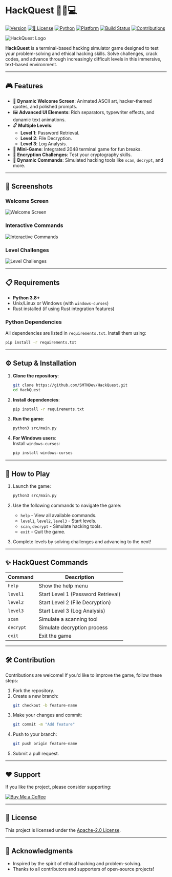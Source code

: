 # HackQuest 🕵️‍♂️💻

[![Version](https://img.shields.io/badge/version-1.0-brightgreen?&logo=semantic-release)](https://github.com/YourUsername/HackQuest) [![📜 License](https://img.shields.io/badge/License-Apache2.0-blue?&logo=bookstack)](https://github.com/SMTNDev/HackQuest)  [![Python](https://img.shields.io/badge/Python-3.8%2B-blue.svg?&logo=python)](https://www.python.org/) [![Platform](https://img.shields.io/badge/Platform-Termux-lightgrey?&logo=android&logoColor=white)](https://termux.dev/) [![Build Status](https://img.shields.io/badge/build-passing-brightgreen.svg?&logo=github)](#) [![Contributions](https://img.shields.io/badge/contributions-welcome-orange?&logo=git)](#contributing)

![HackQuest Logo](https://i.ibb.co/QCFhw20/Rich-burgundy-and-deep-blue-modern-flat-design-style-Hack-Quest-logo-simple-two-dimensional-shapes-s.jpg)

**HackQuest** is a terminal-based hacking simulator game designed to test your problem-solving and ethical hacking skills. Solve challenges, crack codes, and advance through increasingly difficult levels in this immersive, text-based environment.

---

## 🎮 Features

- 🚀 **Dynamic Welcome Screen**: Animated ASCII art, hacker-themed quotes, and polished prompts.
- 🖼️ **Advanced UI Elements**: Rich separators, typewriter effects, and dynamic text animations.
- 🔓 **Multiple Levels**:
  - **Level 1**: Password Retrieval.
  - **Level 2**: File Decryption.
  - **Level 3**: Log Analysis.
- 🎲 **Mini-Game**: Integrated 2048 terminal game for fun breaks.
- 🔐 **Encryption Challenges**: Test your cryptography skills.
- 🌟 **Dynamic Commands**: Simulated hacking tools like `scan`, `decrypt`, and more.

---

## 📸 Screenshots

### **Welcome Screen**
![Welcome Screen](https://i.ibb.co/tLfkxBh/IMG-20250111-014808.jpg)

### **Interactive Commands**
![Interactive Commands](https://i.ibb.co/9v3YtGG/IMG-20250111-014838.jpg)

### **Level Challenges**
![Level Challenges](https://github.com/user-attachments/assets/b79bdedb-2dc6-43d1-af5f-0e393af64951)

---

## 📋 Requirements

- **Python 3.8+**
- Unix/Linux or Windows (with `windows-curses`)
- Rust installed (if using Rust integration features)

### Python Dependencies

All dependencies are listed in `requirements.txt`. Install them using:

```bash
pip install -r requirements.txt
```

---

## ⚙️ Setup & Installation

1. **Clone the repository**:

    ```bash
    git clone https://github.com/SMTNDev/HackQuest.git
    cd HackQuest
    ```

2. **Install dependencies**:

    ```bash
    pip install -r requirements.txt
    ```

3. **Run the game**:

    ```bash
    python3 src/main.py
    ```

4. **For Windows users**:  
   Install `windows-curses`:

   ```bash
   pip install windows-curses
   ```

---

## 🎯 How to Play

1. Launch the game:
   ```bash
   python3 src/main.py
   ```

2. Use the following commands to navigate the game:
   - `help` - View all available commands.
   - `level1`, `level2`, `level3` - Start levels.
   - `scan`, `decrypt` - Simulate hacking tools.
   - `exit` - Quit the game.

3. Complete levels by solving challenges and advancing to the next!

---

## ✨ HackQuest Commands

| Command     | Description                         |
|-------------|-------------------------------------|
| `help`      | Show the help menu                 |
| `level1`    | Start Level 1 (Password Retrieval) |
| `level2`    | Start Level 2 (File Decryption)    |
| `level3`    | Start Level 3 (Log Analysis)       |
| `scan`      | Simulate a scanning tool           |
| `decrypt`   | Simulate decryption process        |
| `exit`      | Exit the game                      |

---

## 🛠️ Contribution

Contributions are welcome! If you'd like to improve the game, follow these steps:

1. Fork the repository.
2. Create a new branch:  
   ```bash
   git checkout -b feature-name
   ```
3. Make your changes and commit:  
   ```bash
   git commit -m "Add feature"
   ```
4. Push to your branch:  
   ```bash
   git push origin feature-name
   ```
5. Submit a pull request.

---

## ❤️ Support

If you like the project, please consider supporting:

[![Buy Me a Coffee](https://img.shields.io/badge/Buy%20Me%20a%20Coffee-Donate-yellow?style=for-the-badge&logo=buy-me-a-coffee)](https://www.buymeacoffee.com/SMTNDev)

---

## 📝 License

This project is licensed under the [Apache-2.0 License](https://github.com/SMTNDev/HackQuest#).

---

## 🌟 Acknowledgments

- Inspired by the spirit of ethical hacking and problem-solving.
- Thanks to all contributors and supporters of open-source projects!
